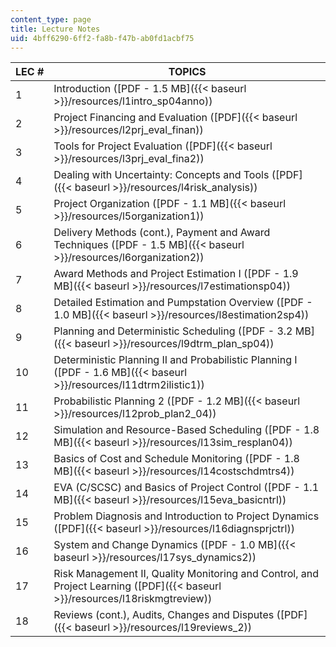 ```yaml
---
content_type: page
title: Lecture Notes
uid: 4bff6290-6ff2-fa8b-f47b-ab0fd1acbf75
---
```


| LEC # | TOPICS |
| --- | --- |
| 1 | Introduction ([PDF - 1.5 MB]({{< baseurl >}}/resources/l1intro_sp04anno)) |
| 2 | Project Financing and Evaluation ([PDF]({{< baseurl >}}/resources/l2prj_eval_finan)) |
| 3 | Tools for Project Evaluation ([PDF]({{< baseurl >}}/resources/l3prj_eval_fina2)) |
| 4 | Dealing with Uncertainty: Concepts and Tools ([PDF]({{< baseurl >}}/resources/l4risk_analysis)) |
| 5 | Project Organization ([PDF - 1.1 MB]({{< baseurl >}}/resources/l5organization1)) |
| 6 | Delivery Methods (cont.), Payment and Award Techniques ([PDF - 1.5 MB]({{< baseurl >}}/resources/l6organization2)) |
| 7 | Award Methods and Project Estimation I ([PDF - 1.9 MB]({{< baseurl >}}/resources/l7estimationsp04)) |
| 8 | Detailed Estimation and Pumpstation Overview ([PDF - 1.0 MB]({{< baseurl >}}/resources/l8estimation2sp4)) |
| 9 | Planning and Deterministic Scheduling ([PDF - 3.2 MB]({{< baseurl >}}/resources/l9dtrm_plan_sp04)) |
| 10 | Deterministic Planning II and Probabilistic Planning I ([PDF - 1.6 MB]({{< baseurl >}}/resources/l11dtrm2ilistic1)) |
| 11 | Probabilistic Planning 2 ([PDF - 1.2 MB]({{< baseurl >}}/resources/l12prob_plan2_04)) |
| 12 | Simulation and Resource-Based Scheduling ([PDF - 1.8 MB]({{< baseurl >}}/resources/l13sim_resplan04)) |
| 13 | Basics of Cost and Schedule Monitoring ([PDF - 1.8 MB]({{< baseurl >}}/resources/l14costschdmtrs4)) |
| 14 | EVA (C/SCSC) and Basics of Project Control ([PDF - 1.1 MB]({{< baseurl >}}/resources/l15eva_basicntrl)) |
| 15 | Problem Diagnosis and Introduction to Project Dynamics ([PDF]({{< baseurl >}}/resources/l16diagnsprjctrl)) |
| 16 | System and Change Dynamics ([PDF - 1.0 MB]({{< baseurl >}}/resources/l17sys_dynamics2)) |
| 17 | Risk Management II, Quality Monitoring and Control, and Project Learning ([PDF]({{< baseurl >}}/resources/l18riskmgtreview)) |
| 18 | Reviews (cont.), Audits, Changes and Disputes ([PDF]({{< baseurl >}}/resources/l19reviews_2))